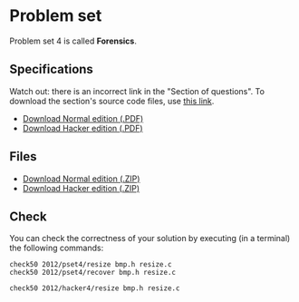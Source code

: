 # Problem set

Problem set 4 is called **Forensics**.

## Specifications

Watch out: there is an incorrect link in the "Section of questions". To
download the section's source code files, use [this link].

[this link]: http://cdn.cs50.net/2012/fall/sections/5/section5.zip

* [Download Normal edition (.PDF)](pset4.pdf)
* [Download Hacker edition (.PDF)](hacker4.pdf)

## Files

* [Download Normal edition (.ZIP)](pset4.zip)
* [Download Hacker edition (.ZIP)](hacker4.zip)

## Check

You can check the correctness of your solution by executing (in a terminal) the following commands:

	check50 2012/pset4/resize bmp.h resize.c
	check50 2012/pset4/recover bmp.h resize.c
  
	check50 2012/hacker4/resize bmp.h resize.c